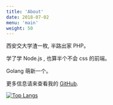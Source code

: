 ```yaml
---
title: 'About'
date: 2018-07-02
menu: 'main'
weight: 50
---
```


西安交大学渣一枚, 半路出家 PHP。

学了学 Node.js , 也算半个不会 css 的前端。

Golang 萌新一个。

更多信息请来查看我的 [GitHub](https://github.com/zcong1993).

<!-- [![github followers](https://img.shields.io/badge/dynamic/json?label=GitHub%20Followers&query=%24.data.totalSubs&url=https%3a%2f%2fapi.spencerwoo.com%2fsubstats%2f%3fsource%3dgithub%26queryKey%3dzcong1993&labelColor=282c34&color=181717&logo=github&longCache=true)](https://github.com/zcong1993) -->

[![Top Langs](https://github-readme-stats.cong.moe/api/top-langs/?username=zcong1993&hide=css&title_color=ffa86a&bg_color=222129&text_color=ffa86a)](https://github.com/zcong1993)
